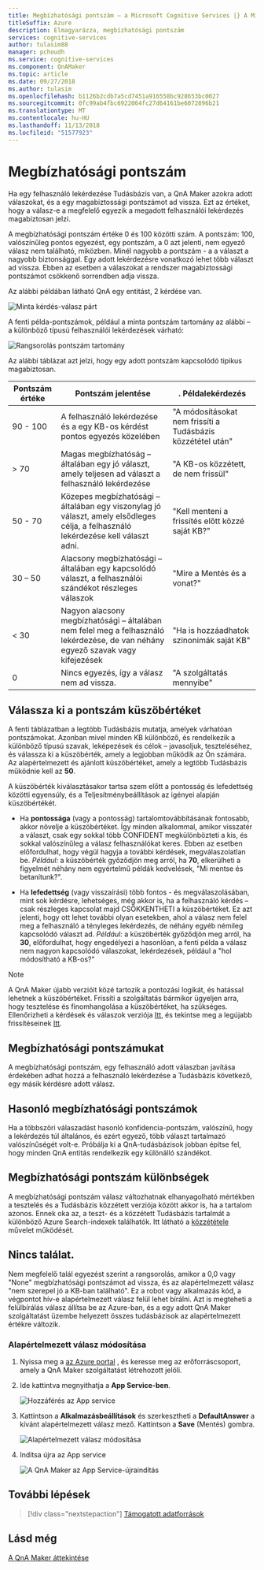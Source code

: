 ```yaml
---
title: Megbízhatósági pontszám – a Microsoft Cognitive Services |} A Microsoft Docs
titleSuffix: Azure
description: Elmagyarázza, megbízhatósági pontszám
services: cognitive-services
author: tulasim88
manager: pchoudh
ms.service: cognitive-services
ms.component: QnAMaker
ms.topic: article
ms.date: 09/27/2018
ms.author: tulasim
ms.openlocfilehash: b1126b2cdb7a5cd7451a916558bc928653bc0027
ms.sourcegitcommit: 0fc99ab4fbc6922064fc27d64161be6072896b21
ms.translationtype: MT
ms.contentlocale: hu-HU
ms.lasthandoff: 11/13/2018
ms.locfileid: "51577923"
---
```

# <a name="confidence-score"></a>Megbízhatósági pontszám
Ha egy felhasználó lekérdezése Tudásbázis van, a QnA Maker azokra adott válaszokat, és a egy magabiztossági pontszámot ad vissza. Ezt az értéket, hogy a válasz-e a megfelelő egyezik a megadott felhasználói lekérdezés magabiztosan jelzi. 

A megbízhatósági pontszám értéke 0 és 100 közötti szám. A pontszám: 100, valószínűleg pontos egyezést, egy pontszám, a 0 azt jelenti, nem egyező válasz nem található, miközben. Minél nagyobb a pontszám - a a választ a nagyobb biztonsággal. Egy adott lekérdezésre vonatkozó lehet több választ ad vissza. Ebben az esetben a válaszokat a rendszer magabiztossági pontszámot csökkenő sorrendben adja vissza.

Az alábbi példában látható QnA egy entitást, 2 kérdése van. 


![Minta kérdés-válasz párt](../media/qnamaker-concepts-confidencescore/ranker-example-qna.png)

A fenti példa-pontszámok, például a minta pontszám tartomány az alábbi – a különböző típusú felhasználói lekérdezések várható:


![Rangsorolás pontszám tartomány](../media/qnamaker-concepts-confidencescore/ranker-score-range.png)


Az alábbi táblázat azt jelzi, hogy egy adott pontszám kapcsolódó tipikus magabiztosan.

|Pontszám értéke|Pontszám jelentése|. Példalekérdezés|
|--|--|--|
|90 - 100|A felhasználó lekérdezése és a egy KB-os kérdést pontos egyezés közelében|"A módosításokat nem frissíti a Tudásbázis közzététel után"|
|> 70|Magas megbízhatóság – általában egy jó választ, amely teljesen ad választ a felhasználó lekérdezése|"A KB-os közzétett, de nem frissül"|
|50 - 70|Közepes megbízhatósági – általában egy viszonylag jó választ, amely elsődleges célja, a felhasználó lekérdezése kell választ adni.|"Kell menteni a frissítés előtt közzé saját KB?"|
|30 – 50|Alacsony megbízhatósági – általában egy kapcsolódó választ, a felhasználói szándékot részleges válaszok|"Mire a Mentés és a vonat?"|
|< 30|Nagyon alacsony megbízhatósági – általában nem felel meg a felhasználó lekérdezése, de van néhány egyező szavak vagy kifejezések |"Ha is hozzáadhatok szinonimák saját KB"|
|0|Nincs egyezés, így a válasz nem ad vissza.|"A szolgáltatás mennyibe"|

## <a name="choose-a-score-threshold"></a>Válassza ki a pontszám küszöbértéket
A fenti táblázatban a legtöbb Tudásbázis mutatja, amelyek várhatóan pontszámokat. Azonban mivel minden KB különböző, és rendelkezik a különböző típusú szavak, leképezések és célok – javasoljuk, teszteléséhez, és válassza ki a küszöbérték, amely a legjobban működik az Ön számára. Az alapértelmezett és ajánlott küszöbértéket, amely a legtöbb Tudásbázis működnie kell az **50**.

A küszöbérték kiválasztásakor tartsa szem előtt a pontosság és lefedettség közötti egyensúly, és a Teljesítménybeállítások az igényei alapján küszöbértékét.

- Ha **pontossága** (vagy a pontosság) tartalomtovábbításának fontosabb, akkor növelje a küszöbértéket. Így minden alkalommal, amikor visszatér a választ, csak egy sokkal több CONFIDENT megkülönbözteti a kis, és sokkal valószínűleg a válasz felhasználókat keres. Ebben az esetben előfordulhat, hogy végül hagyja a további kérdések, megválaszolatlan be. *Például:* a küszöbérték győződjön meg arról, ha **70**, elkerülheti a figyelmét néhány nem egyértelmű példák kedvelések, "Mi mentse és betanítunk?".

- Ha **lefedettség** (vagy visszaírási) több fontos - és megválaszolásában, mint sok kérdésre, lehetséges, még akkor is, ha a felhasználó kérdés – csak részleges kapcsolat majd CSÖKKENTHETI a küszöbértéket. Ez azt jelenti, hogy ott lehet további olyan esetekben, ahol a válasz nem felel meg a felhasználó a tényleges lekérdezés, de néhány egyéb némileg kapcsolódó választ ad. *Például:* a küszöbérték győződjön meg arról, ha **30**, előfordulhat, hogy engedélyezi a hasonlóan, a fenti példa a válasz nem nagyon kapcsolódó válaszokat, lekérdezések, például a "hol módosítható a KB-os?"

> [!NOTE]
> A QnA Maker újabb verzióit közé tartozik a pontozási logikát, és hatással lehetnek a küszöbértéket. Frissíti a szolgáltatás bármikor ügyeljen arra, hogy tesztelése és finomhangolása a küszöbértéket, ha szükséges. Ellenőrizheti a kérdések és válaszok verziója [Itt](https://www.qnamaker.ai/UserSettings), és tekintse meg a legújabb frissítéseinek [Itt](../How-To/troubleshooting-runtime.md).

## <a name="improve-confidence-scores"></a>Megbízhatósági pontszámukat
A megbízhatósági pontszám, egy felhasználó adott válaszban javítása érdekében adhat hozzá a felhasználó lekérdezése a Tudásbázis következő, egy másik kérdésre adott válasz.


## <a name="similar-confidence-scores"></a>Hasonló megbízhatósági pontszámok
Ha a többszöri válaszadást hasonló konfidencia-pontszám, valószínű, hogy a lekérdezés túl általános, és ezért egyező, több választ tartalmazó valószínűségét volt-e. Próbálja ki a QnA-tudásbázisok jobban építse fel, hogy minden QnA entitás rendelkezik egy különálló szándékot.


## <a name="confidence-score-differences"></a>Megbízhatósági pontszám különbségek
A megbízhatósági pontszám válasz változhatnak elhanyagolható mértékben a tesztelés és a Tudásbázis közzétett verziója között akkor is, ha a tartalom azonos. Ennek oka az, a teszt- és a közzétett Tudásbázis tartalmát a különböző Azure Search-indexek találhatók.
Itt látható a [közzététele](../How-To/publish-knowledge-base.md) művelet működését.


## <a name="no-match-found"></a>Nincs találat.
Nem megfelelő talál egyezést szerint a rangsorolás, amikor a 0,0 vagy "None" megbízhatósági pontszámot ad vissza, és az alapértelmezett válasz "nem szerepel jó a KB-ban található". Ez a robot vagy alkalmazás kód, a végpontot hív-e alapértelmezett válasz felül lehet bírálni. Azt is megteheti a felülbírálás válasz állítsa be az Azure-ban, és a egy adott QnA Maker szolgáltatást üzembe helyezett összes tudásbázisok az alapértelmezett értékre változik.

### <a name="change-default-answer"></a>Alapértelmezett válasz módosítása

1. Nyissa meg a [az Azure portal](https://portal.azure.com) , és keresse meg az erőforráscsoport, amely a QnA Maker szolgáltatást létrehozott jelöli.

2. Ide kattintva megnyithatja a **App Service-ben**.

    ![Hozzáférés az App service](../media/qnamaker-concepts-confidencescore/set-default-response.png)

3. Kattintson a **Alkalmazásbeállítások** és szerkesztheti a **DefaultAnswer** a kívánt alapértelmezett válasz mező. Kattintson a **Save** (Mentés) gombra.

    ![Alapértelmezett válasz módosítása](../media/qnamaker-concepts-confidencescore/change-response.png)

4. Indítsa újra az App service

    ![A QnA Maker az App Service-újraindítás](../media/qnamaker-faq/qnamaker-appservice-restart.png)


## <a name="next-steps"></a>További lépések
> [!div class="nextstepaction"]
> [Támogatott adatforrások](./data-sources-supported.md)
## <a name="see-also"></a>Lásd még 
[A QnA Maker áttekintése](../Overview/overview.md)
